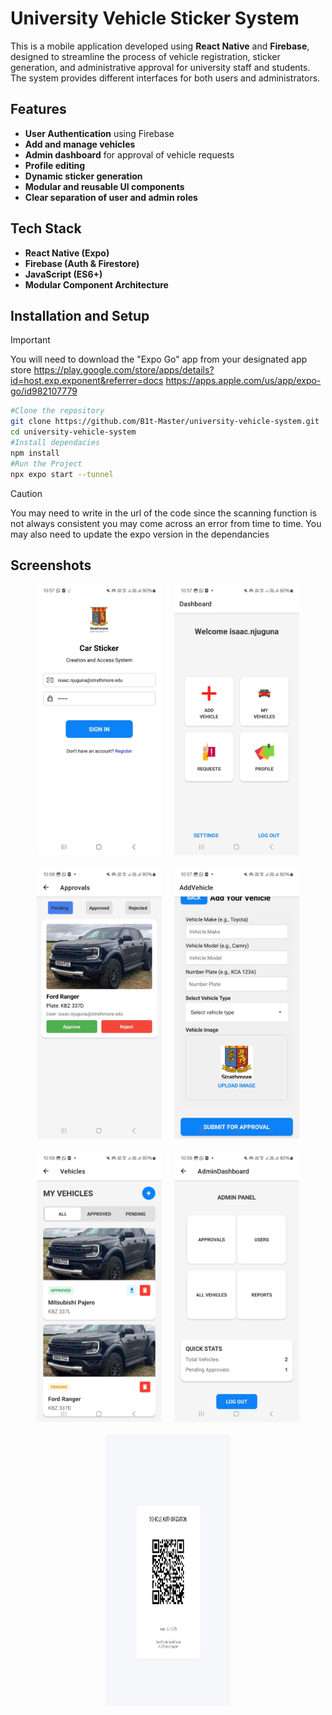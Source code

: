# University Vehicle Sticker System

This is a mobile application developed using **React Native** and **Firebase**, designed to streamline the process of vehicle registration, sticker generation, and administrative approval for university staff and students. The system provides different interfaces for both users and administrators.

## Features

- **User Authentication** using Firebase
- **Add and manage vehicles**
- **Admin dashboard** for approval of vehicle requests
- **Profile editing**
- **Dynamic sticker generation**
- **Modular and reusable UI components**
- **Clear separation of user and admin roles**

## Tech Stack

- **React Native (Expo)**
- **Firebase (Auth & Firestore)**
- **JavaScript (ES6+)**
- **Modular Component Architecture**

## Installation and Setup

> [!IMPORTANT]  
> You will need to download the "Expo Go" app from your designated app store
> https://play.google.com/store/apps/details?id=host.exp.exponent&referrer=docs https://apps.apple.com/us/app/expo-go/id982107779

```bash
#Clone the repository
git clone https://github.com/B1t-Master/university-vehicle-system.git
cd university-vehicle-system
#Install dependacies
npm install
#Run the Project
npx expo start --tunnel
```

> [!CAUTION]
> You may need to write in the url of the code since the scanning function is not always consistent you may come across an error from time to time.
> You may also need to update the expo version in the dependancies

## Screenshots

<div style="display: flex; flex-wrap: wrap; gap: 20px; justify-content: center;">

  <img src="./screenshots/login.jpg" width="200" height="433.6" />
  <img src="./screenshots/user-dashboard.jpg" width="200" height="433.6" />
  <img src="./screenshots/approvals.jpg" width="200" height="433.6" />

  <img src="./screenshots/add-vehicle.jpg" width="200" height="433.6" />
  <img src="./screenshots/vehicles.jpg" width="200" height="433.6" />
  <img src="./screenshots/admin-dashboard.jpg" width="200" height="433.6" />

  <img src="./screenshots/qr.jpg" width="200" height="433.6" />

</div>
